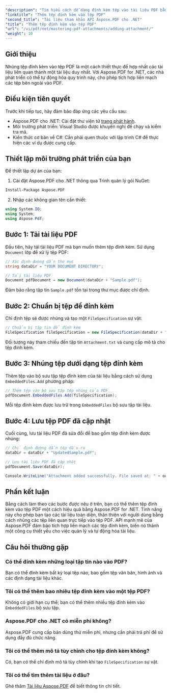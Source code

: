 ```yaml
---
"description": "Tìm hiểu cách dễ dàng đính kèm tệp vào tài liệu PDF bằng Aspose.PDF cho .NET. Làm theo hướng dẫn từng bước của chúng tôi để nâng cao chức năng PDF của bạn với các tệp nhúng."
"linktitle": "Thêm tệp đính kèm vào tệp PDF"
"second_title": "Tài liệu tham khảo API Aspose.PDF cho .NET"
"title": "Thêm tệp đính kèm vào tệp PDF"
"url": "/vi/pdf/net/mastering-pdf-attachments/adding-attachment/"
"weight": 10
---
```


## Giới thiệu  

Nhúng tệp đính kèm vào tệp PDF là một cách thiết thực để hợp nhất các tài liệu liên quan thành một tài liệu duy nhất. Với Aspose.PDF for .NET, các nhà phát triển có thể tự động hóa quy trình này, cho phép tích hợp liền mạch các tệp bên ngoài vào PDF.  

## Điều kiện tiên quyết  

Trước khi tiếp tục, hãy đảm bảo đáp ứng các yêu cầu sau:  

- Aspose.PDF cho .NET: Cài đặt thư viện từ [trang phát hành](https://releases.aspose.com/pdf/net/).  
- Môi trường phát triển: Visual Studio được khuyến nghị để chạy và kiểm tra mã.  
- Kiến thức cơ bản về C#: Cần phải quen thuộc với lập trình C# để thực hiện các ví dụ được cung cấp.  

## Thiết lập môi trường phát triển của bạn  

Để thiết lập dự án của bạn:  

1. Cài đặt Aspose.PDF cho .NET thông qua Trình quản lý gói NuGet:  
```bash
Install-Package Aspose.PDF
```  
2. Nhập các không gian tên cần thiết:  

```csharp
using System.IO;
using System;
using Aspose.Pdf;
``` 

## Bước 1: Tải tài liệu PDF  

Đầu tiên, hãy tải tài liệu PDF mà bạn muốn thêm tệp đính kèm. Sử dụng `Document` lớp để xử lý tệp PDF:  

```csharp
// Xác định đường dẫn thư mục
string dataDir = "YOUR DOCUMENT DIRECTORY";

// Tải tài liệu PDF
Document pdfDocument = new Document(dataDir + "Sample.pdf");
```  

Đảm bảo rằng tập tin `Sample.pdf` tồn tại trong thư mục được chỉ định.  

## Bước 2: Chuẩn bị tệp để đính kèm  

Chỉ định tệp sẽ được nhúng và tạo một `FileSpecification` sự vật:  

```csharp
// Chuẩn bị tập tin để đính kèm
FileSpecification fileSpecification = new FileSpecification(dataDir + "Attachment.txt", "Description of the attached file");
```  

Đối tượng này tham chiếu đến tập tin `Attachment.txt` và cung cấp mô tả cho tệp đính kèm.  

## Bước 3: Nhúng tệp dưới dạng tệp đính kèm  

Thêm tệp vào bộ sưu tập tệp đính kèm của tài liệu bằng cách sử dụng `EmbeddedFiles.Add` phương pháp:  

```csharp
// Thêm tệp vào bộ sưu tập tệp nhúng của PDF
pdfDocument.EmbeddedFiles.Add(fileSpecification);
```  

Mỗi tệp đính kèm được lưu trữ trong `EmbeddedFiles` bộ sưu tập tài liệu.  

## Bước 4: Lưu tệp PDF đã cập nhật  

Cuối cùng, lưu tài liệu PDF đã sửa đổi để bao gồm tệp đính kèm được nhúng:  

```csharp
// Chỉ định đường dẫn tệp đầu ra
dataDir = dataDir + "UpdatedSample.pdf";

// Lưu tài liệu PDF đã cập nhật
pdfDocument.Save(dataDir);

Console.WriteLine("Attachment added successfully. File saved at: " + outputFile);
```  

## Phần kết luận  

Bằng cách làm theo các bước được nêu ở trên, bạn có thể thêm tệp đính kèm vào tệp PDF một cách hiệu quả bằng Aspose.PDF for .NET. Tính năng này cho phép bạn tạo các tài liệu toàn diện, thân thiện với người dùng bằng cách nhúng các tệp liên quan trực tiếp vào tệp PDF. API mạnh mẽ của Aspose.PDF đảm bảo tích hợp liền mạch các tệp đính kèm, biến nó thành một công cụ thiết yếu cho việc quản lý và tự động hóa tài liệu.  

## Câu hỏi thường gặp  

### Có thể đính kèm những loại tập tin nào vào PDF?  
Bạn có thể đính kèm bất kỳ loại tệp nào, bao gồm tệp văn bản, hình ảnh và các định dạng tài liệu khác.  

### Tôi có thể thêm bao nhiêu tệp đính kèm vào một tệp PDF?  
Không có giới hạn cụ thể; bạn có thể thêm nhiều tệp đính kèm vào `EmbeddedFiles` bộ sưu tập.  

### Aspose.PDF cho .NET có miễn phí không?  
Aspose.PDF cung cấp bản dùng thử miễn phí, nhưng cần phải trả phí để sử dụng đầy đủ chức năng.  

### Tôi có thể thêm mô tả tùy chỉnh cho tệp đính kèm không?  
Có, bạn có thể chỉ định mô tả tùy chỉnh khi tạo `FileSpecification` sự vật.  

### Tôi có thể tìm thêm tài liệu ở đâu?  
Ghé thăm [Tài liệu Aspose.PDF](https://reference.aspose.com/pdf/net/) để biết thông tin chi tiết.